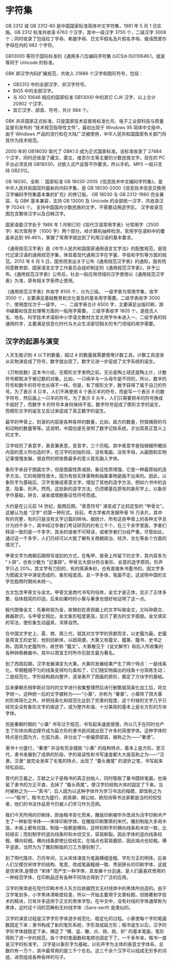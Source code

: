 # 字符集

GB 2312 或 GB 2312-80 是中国国家标准简体中文字符集，1981 年 5 月 1 日实施。GB 2312 标准共收录 6763 个汉字，其中一级汉字 3755 个，二级汉字 3008 个；同时收录了包括拉丁字母、希腊字母、日文平假名及片假名字母、俄语西里尔字母在内的 682 个字符。

GB13000 等同于国际标准的《通用多八位编码字符集 (UCS)》 ISO10646.1，就是等同于 Unicode 的标准。

GBK 即汉字内码扩展规范，共收入 21886 个汉字和图形符号，包括：

- GB2312 中的全部汉字、非汉字符号。
- BIG5 中的全部汉字。
- 与 ISO 10646 相应的国家标准 GB13000 中的其它 CJK 汉字，以上合计 20902 个汉字。
- 其它汉字、部首、符号，共计 984 个。

GBK 并非国家正式标准，只是国家技术监督局标准化司、电子工业部科技与质量监督司发布的 “技术规范指导性文件”。最初出现于 Windows 95 简体中文版中，由于 Windows 产品的流行和在大陆广泛被使用，中华人民共和国国家有关部门将其作为技术规范。

2000 年的 GB18030 取代了 GBK1.0 成为正式国家标准。该标准收录了 27484 个汉字，同时还收录了藏文、蒙文、维吾尔文等主要的少数民族文字。现在的 PC 平台必须支持 GB18030，对嵌入式产品暂不作要求。所以手机、MP3 一般只支持 GB2312。

GB 18030，全称： 国家标准 GB 18030-2005《信息技术中文编码字符集》，是中华人民共和国现时最新的内码字集，是 GB 18030-2000《信息技术信息交换用汉字编码字符集基本集的扩充》的修订版。
GB 18030 与 GB 2312-1980 完全兼容，与 GBK 基本兼容，支持 GB 13000 及 Unicode 的全部统一汉字，共收录汉字 70244 个。
支持中国国内少数民族的文字，不需要动用造字区。
汉字收录范围包含繁体汉字以及日韩汉字。

国家语委汉字处于 1988 年 1 月制订的《现代汉语常用字表》分常用字（2500 字）和次常用字（1000 字）两个部分。经计算机抽样检测，常用字在语料中的覆盖率达到 99.48%，掌握了常用字就达到了利用汉语的基本要求。

《通用规范汉字表》是《中华人民共和国国家通用语言文字法》的配套规范，是现代记录汉语的通用规范字集，体现着现代通用汉字在字量、字级和字形等方面的规范。2013 年 6 月 5 日，国务院发出关于公布《通用规范汉字表》的通知，国务院同意教育部、国家语言文字工作委员会组织制定的《通用规范汉字表》，并予公布。《通用规范汉字表》公布后，社会一般应用领域的汉字使用以《通用规范汉字表》为准，原有相关字表停止使用。

《通用规范汉字表》共收字 8105 个，分为三级。
一级字表为常用字集，收字 3500 个，主要满足基础教育和文化普及的基本用字需要。二级字表收字 3000 个，使用度仅次于一级字。
一、二级字表合计 6500 字，主要满足出版印刷、辞书编纂和信息处理等方面的一般用字需要。
三级字表收字 1605 个，是姓氏人名、地名、科学技术术语和中小学语文教材文言文用字中未进入一、二级字表的较通用的字，主要满足信息化时代与大众生活密切相关的专门领域的用字需要。

## 汉字的起源与演变

人天生能识别 4 以下的数量，超过 4 的数量就需要使用计数工具。计数工具逐渐从实物演变成了符号，数字就出现了。数字又进一步促成了文字系统的诞生。

《万物皆数》这本书介绍，在楔形文字发明之前，无论是陶土球还是陶土片，计数符号都取决于被记数的对象。比如，一只绵羊与一头母牛是不同的，所以，数羊的符号和数牛的符号也长得不一样。但是，有了楔形文字，数字获得了属于自己的符号。为了表示 8 只羊，人们不再使用 8 个表示羊的符号，而是写一个表示 8 的数字符号，然后画上一只羊的符号。为了表示 8 头牛，人们只需要把羊的符号换成牛就好了，而数字 8 的符号本身则保持不变。数字符号促成了楔形文字的诞生，而楔形文字的诞生又反过来促成了真正数字的诞生。

最早的甲骨上，刻录的内容是各种各样的数量，比如，敌方的数量，狩猎捕获的鸟和动物的数量等等。这说明，中国也是先发明了数字记账系统，才出现真正意义上的文字。

汉字经历了表意字，表音兼表意，变音字，三个历程。其中表意字是指根据所概括内容的意义所创造的字，在汉字的初始阶段，没有笔画，没有字母，从画图和实物记事慢慢发展，很自然的把依靠最多的意义首先融入字体。

象形字来自于图画文字，但是图画性质减弱，象征性质增强，它是一种最原始的造字方法。它的局限性很大，因为有些实体事物和抽象事物是画不出来的。因此，以象形字为基础后，汉字发展成表意文字，增加了其他的造字方法，例如六书中的会意、指事、形声。然而，这些新的造字方法，仍须建基在原有的象形字上，以象形字作基础，拼合、减省或增删象征性符号而成。

大约是在公元前 14 世纪，殷商后期。“表意符号” 演变成了比较定型的 “甲骨文”。这被认为是 “汉字” 的第一种形式。目前，考古学者共发掘甲骨 16 万余片。其中有的完整，有的只是没有文字记载的碎块。据统计，所有这些甲骨上的各种文字总计为四千多个，其中经过学者们考证研究的约有三千个，在三千余字里面，学者们释读一致的是一千多字。其余的或者不可释读，或者学者们分歧严重。尽管如此，通过这一千多字，人们已经可以大致了解有关商朝政治、经济、文化等各个方面的情况了。

甲骨文字为商朝后期用写或刻的方式，在龟甲、兽骨上所留下的文字，其内容多为 "卜辞"，也有少数为 "记事辞"。甲骨文大部分符合象形、会意的造字原则，形声字只占 20%。其文字有刀刻的，有的填满朱砂，也有直接朱书墨书的。因文字多为图画文字中演变而成的，象形程度高，且一字多体，笔画不定。这说明中国的文字在殷商时期尚未统一。

古文包含甲骨文与金文。甲骨文是商代书写的俗体，金文才是正体，显示了正体多繁，俗体趋简的印迹。后来如秦时的小篆与秦隶也很好地证明了这一点。

殷代图像金文：先秦称铜为金，故铸刻在青铜器上的文字叫做金文，又叫钟鼎文、彝器款识。与甲骨文相比，金文象形程度更高，显示了更古的文字面貌。金文填实的写法，使形象生动逼真，浑厚自然。

在中国文字史上，夏、商、周三代，就其对文字学的贡献而言，以史籀为最。史籀是周宣王的史官，他别创新体，以趋简便。大篆又有籀文、籀篆、籀书、史书之称。因其为史籀所作，故世称 "籀文"。大篆散见于《说文解字》和后人所收集的各种钟鼎彝器中。其中以周宣王时所作石鼓文最为著名。

到了西周后期，汉字发展演变为大篆。大篆的发展结果产生了两个特点：一是线条化，早期粗细不匀的线条变得均匀柔和了，它们随实物画出的线条十分简练生动；二是规范化，字形结构趋向整齐，逐渐离开了图画的原形，奠定了方块字的基础。

后来秦朝丞相李斯对当时的文字进行收集整理然后进行删繁就简美化加工后，将文字统一。这种统一后的文字被称为——“小篆”，亦称为 “秦篆”。小篆除了把大篆的形体简化之外，并把线条化和规范化达到了完善的程度，这个时候的文字几乎已经完全没有象形文字的痕迹了。成为整齐和谐、十分美观的基本上是长方形的方块字体。

但是秦朝时期的 “小篆” 书写过于规范，书写起来速度很慢，所以几乎在同时也产生了形体向两边撑开成为扁方形的隶书民间就出现了许多的简便字体。这种字体的特点是化圆为方，化弧为直，并分出了一些偏旁部首，被称之为——“秦隶”。

隶书十分盛行，“秦隶” 并没有完全摆脱 “小篆” 的结构特点，基本上是方形。至汉代，隶书发展到了成熟的阶段，字的易读性和书写速度都大大提高称之为——“汉隶。汉隶” 就完全发挥了毛笔的特点，出现了 “蚕头雁尾” 的波折之笔，书写起来轻松自如。

晋代的王羲之，王献之父子是楷书的真正创始人，同时吸取了篆书圆转笔画，也保留了隶书的方正平直，去掉了 “蚕头燕尾”。使汉字的结构大体的固定了下来。当时被称之为——“真书”，后人因为以这种字体作为学习书法的楷模，即改称之为——“楷书”。楷书尤为盛行，颜真卿、柳公权、欧阳询等书法家都是当时的佼佼者，他们的书法作品至今仍被人们学习作为范例。

我们今天所用的印刷体，即由楷书变化而来。雕版印刷被毕升改进为活字印刷术产生了一种新型书体——宋体印刷字体。在雕版印刷繁荣的宋代，雕刻制版大多用木版，木板上都有纹路，制版一般都是横向，这样刻制字的横向线条和木纹一致，比较结实；而刻制字的竖向线条时和木纹交叉，容易断裂。因此字体的竖向线条较粗，横向较细。横向线条即使比较结实，在端点也容易磨损，因此端点也较粗。横平竖直，当然为为了雕刻制版的刀工方便刻制了。

到了明代隆庆、万历年间，又从宋体演变为笔画横细竖粗、字形方正的明体。后来人们又模仿宋体字的结构、笔意，改成笔画粗细一致、秀丽狭长的印刷字体，这就是仿宋体,是模仿 “宋体” 而产生一种字体，其发展十分迅速。是人们最喜欢使用的一种规范字体，在印刷品还有各种不同场合得到了广泛的应用。

汉字的黑体是在现代印刷术传入东方后依据西文无衬线体中的黑体所创造的。由于汉字笔划多，小字黑体清晰度较差，所以一开始主要用于文章标题。但随著制字技术的精进，已有许多适用于正文的黑体字型。在中文中，没有衬线的字体通常称为黑体，这时这个词的范畴和无衬线字体（Sans-serif) 是类似的。

汉字的演变过程是汉字字形字体逐步规范化、稳定化的过程。小篆使每个字的笔画数固定下来；隶书构成了新的笔形系统，字形渐成扁方形；楷书诞生以后，汉字的字形字体就稳定下来，确定了 “横、竖、撇、点、捺、挑、折” 的基本笔画，笔形得到了进一步的规范，各个字的笔画数和笔顺也固定下了。一千多年来，楷书一直是汉字的标准字。 汉字是以象形字为基础，以形声字为主体的表意文字体系，总数约有一万个，其中最常用的是三千个左右。这三千余个汉字可以组成无穷多的词组，进而组成各种各样的句子。
